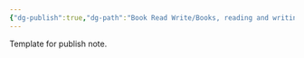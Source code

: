 ```yaml
---
{"dg-publish":true,"dg-path":"Book Read Write/Books, reading and writing.md","permalink":"/book-read-write/books-reading-and-writing/","dgHomeLink":true,"dgShowBacklinks":true,"dgShowLocalGraph":true,"dgShowInlineTitle":true,"dgShowFileTree":true,"dgEnableSearch":true,"dgShowToc":true,"dgLinkPreview":true,"dgShowTags":true,"noteIcon":"default"}
---
```



Template for publish note.